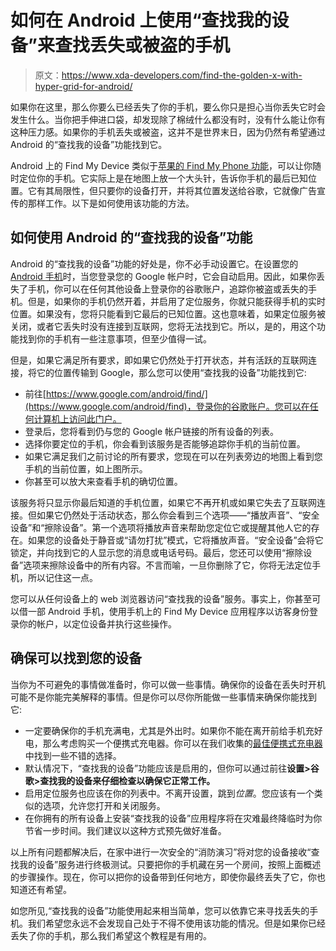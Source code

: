 # 如何在 Android 上使用“查找我的设备”来查找丢失或被盗的手机

> 原文：<https://www.xda-developers.com/find-the-golden-x-with-hyper-grid-for-android/>

如果你在这里，那么你要么已经丢失了你的手机，要么你只是担心当你丢失它时会发生什么。当你把手伸进口袋，却发现除了棉绒什么都没有时，没有什么能让你有这种压力感。如果你的手机丢失或被盗，这并不是世界末日，因为仍然有希望通过 Android 的“查找我的设备”功能找到它。

Android 上的 Find My Device 类似于[苹果的 Find My Phone 功能](https://www.xda-developers.com/how-to-find-lost-apple-device/)，可以让你随时定位你的手机。它实际上是在地图上放一个大头针，告诉你手机的最后已知位置。它有其局限性，但只要你的设备打开，并将其位置发送给谷歌，它就像广告宣传的那样工作。以下是如何使用该功能的方法。

## 如何使用 Android 的“查找我的设备”功能

Android 的“查找我的设备”功能的好处是，你不必手动设置它。在设置您的 [Android 手机](http://www.xda-developers.com/best-android-phones)时，当您登录您的 Google 帐户时，它会自动启用。因此，如果你丢失了手机，你可以在任何其他设备上登录你的谷歌账户，追踪你被盗或丢失的手机。但是，如果你的手机仍然开着，并启用了定位服务，你就只能获得手机的实时位置。如果没有，您将只能看到它最后的已知位置。这也意味着，如果定位服务被关闭，或者它丢失时没有连接到互联网，您将无法找到它。所以，是的，用这个功能找到你的手机有一些注意事项，但至少值得一试。

但是，如果它满足所有要求，即如果它仍然处于打开状态，并有活跃的互联网连接，将它的位置传输到 Google，那么您可以使用“查找我的设备”功能找到它:

*   前往[https://www.google.com/android/find/](https://www.google.com/android/find)，登录你的谷歌账户。您可以在任何计算机上访问此门户。
*   登录后，您将看到仍与您的 Google 帐户链接的所有设备的列表。
*   选择你要定位的手机，你会看到该服务是否能够追踪你手机的当前位置。
*   如果它满足我们之前讨论的所有要求，您现在可以在列表旁边的地图上看到您手机的当前位置，如上图所示。
*   你甚至可以放大来查看手机的确切位置。

该服务将只显示你最后知道的手机位置，如果它不再开机或如果它失去了互联网连接。但如果它仍然处于活动状态，那么你会看到三个选项——“播放声音”、“安全设备”和“擦除设备”。第一个选项将播放声音来帮助您定位它或提醒其他人它的存在。如果您的设备处于静音或“请勿打扰”模式，它将播放声音。“安全设备”会将它锁定，并向找到它的人显示您的消息或电话号码。最后，您还可以使用“擦除设备”选项来擦除设备中的所有内容。不言而喻，一旦你删除了它，你将无法定位手机，所以记住这一点。

您可以从任何设备上的 web 浏览器访问“查找我的设备”服务。事实上，你甚至可以借一部 Android 手机，使用手机上的 Find My Device 应用程序以访客身份登录你的帐户，以定位设备并执行这些操作。

## 确保可以找到您的设备

当你为不可避免的事情做准备时，你可以做一些事情。确保你的设备在丢失时开机可能不是你能完美解释的事情。但是你可以尽你所能做一些事情来确保你能找到它:

*   一定要确保你的手机充满电，尤其是外出时。如果你不能在离开前给手机充好电，那么考虑购买一个便携式充电器。你可以在我们收集的[最佳便携式充电器](https://www.xda-developers.com/best-portable-chargers/)中找到一些不错的选择。
*   默认情况下，“查找我的设备”功能应该是启用的，但你可以通过前往**设置>谷歌>查找我的设备来仔细检查以确保它正常工作。**
*   启用定位服务也应该在你的列表中。不离开设置，跳到*位置*。您应该有一个类似的选项，允许您打开和关闭服务。
*   在你拥有的所有设备上安装“查找我的设备”应用程序将在灾难最终降临时为你节省一步时间。我们建议以这种方式预先做好准备。

以上所有问题都解决后，在家中进行一次安全的“消防演习”将对您的设备接收“查找我的设备”服务进行终极测试。只要把你的手机藏在另一个房间，按照上面概述的步骤操作。现在，你可以把你的设备带到任何地方，即使你最终丢失了它，你也知道还有希望。

如您所见,“查找我的设备”功能使用起来相当简单，您可以依靠它来寻找丢失的手机。我们希望您永远不会发现自己处于不得不使用该功能的情况。但是如果你已经丢失了你的手机，那么我们希望这个教程是有用的。